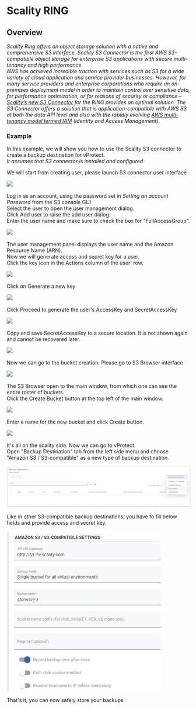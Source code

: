 # Scality RING

## Overview

_Scality Ring offers an object storage solution with a native and comprehensive S3 interface. Scality S3 Connector is the first AWS S3-compatible object storage for enterprise S3 applications with secure multi-tenancy and high performance.  
AWS has achieved incredible traction with services such as S3 for a wide variety of cloud application and service provider businesses. However, for many service providers and enterprise corporations who require an on-premises deployment model in order to maintain control over sensitive data, for performance optimization, or for reasons of security or compliance –_ [_Scality’s new S3 Connector_](https://www.scality.com/ring-s3-connector/) _for the RING provides an optimal solution. The S3 Connector offers a solution that is application-compatible with AWS S3 at both the data API level and also with the rapidly evolving_ [_AWS multi-tenancy model termed IAM_](https://aws.amazon.com/iam/?sc_channel=PS&sc_campaign=acquisition_US&sc_publisher=google&sc_medium=iam_b_test_q32016&sc_content=aws_iam_e&sc_detail=aws%20iam&sc_category=iam&sc_segment=105093067122&sc_matchtype=e&sc_country=US&s_kwcid=AL!4422!3!105093067122!e!!g!!aws%20iam&ef_id=V75hMAAAATJKuR0S:20160901212902:s) _\(Identity and Access Management\)._

### Example

In this example, we will show you how to use the Scality S3 connector to create a backup destination for vProtect.  
_It assumes that S3 connector is installed and configured_

We will start from creating user, please launch S3 connector user interface

![](../../../.gitbook/assets/object-storage-scality-s3-user.jpg)

Log in as an account, using the password set in _Setting an account Password_ from the S3 console GUI  
Select the user to open the user management dialog.  
Click Add user to raise the add user dialog.  
Enter the user name and make sure to check the box for "FullAccessGroup".

![](../../../.gitbook/assets/object-storage-scality-s3-user2.jpg)

The user management panel displays the user name and the Amazon Resource Name \(ARN\).  
Now we will generate access and secret key for a user.  
Click the key icon in the Actions column of the user' row.

![](../../../.gitbook/assets/object-storage-scality-s3-user3.jpg)

Click on Generate a new key

![](../../../.gitbook/assets/object-storage-scality-s3-user4.jpg)

Click Proceed to generate the user's AccessKey and SecretAccessKey

![](../../../.gitbook/assets/object-storage-scality-s3-user5.jpg)

Copy and save SecretAccessKey to a secure location. It is not shown again and cannot be recovered later.

![](../../../.gitbook/assets/object-storage-scality-s3-user6.jpg)

Now we can go to the bucket creation. Please go to S3 Browser interface

![](../../../.gitbook/assets/object-storage-scality-s3-dashboard.jpg)

The S3 Browser open to the main window, from which one can see the entire roster of buckets.  
Click the Create Bucket button at the top left of the main window.

![](../../../.gitbook/assets/object-storage-scality-s3-bucket.jpg)

Enter a name for the new bucket and click Create button.

![](../../../.gitbook/assets/object-storage-scality-s3-bucket2.jpg)

It's all on the scality side. Now we can go to vProtect.  
Open "Backup Destination" tab from the left side menu and choose "Amazon S3 / S3-compatible" as a new type of backup destination.

![](../../../.gitbook/assets/backup-destinations-object-storage%20%282%29.jpg)

Like in other S3-compatible backup destinations, you have to fill below fields and provide access and secret key.

![](../../../.gitbook/assets/backup-destinations-object-storage-scality.jpg)

That's it, you can now safely store your backups

